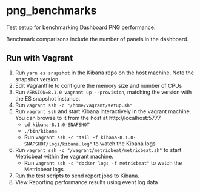 # png_benchmarks


Test setup for benchmarking Dashboard PNG performance.

Benchmark comparisons include the number of panels in the dashboard.


## Run with Vagrant
1. Run `yarn es snapshot` in the Kibana repo on the host machine. Note the snapshot version.
2. Edit Vagrantfile to configure the memory size and number of CPUs
3. Run `VERSION=8.1.0 vagrant up --provision`, matching the version with the ES snapshot instance.
4. Run `vagrant ssh -c "/home/vagrant/setup.sh"`
5. Run `vagrant ssh` and start Kibana interactively in the vagrant machine. You can browse to it from the host at http://localhost:5777
   - `cd kibana-8.1.0-SNAPSHOT`
   - `./bin/kibana`
   - Run `vagrant ssh -c "tail -f kibana-8.1.0-SNAPSHOT/logs/kibana.log"` to watch the Kibana logs
6. Run `vagrant ssh -c "/vagrant/metricbeat/metricbeat.sh"` to start Metricbeat within the vagrant machine.
   - Run `vagrant ssh -c "docker logs -f metricbeat"` to watch the Metricbeat logs
7. Run the test scripts to send report jobs to Kibana.
8. View Reporting performance results using event log data
